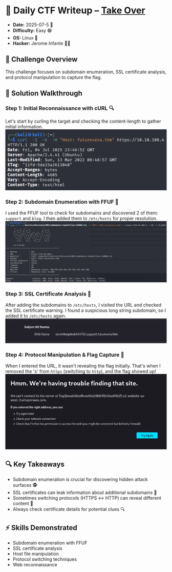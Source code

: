 # 🧾 Daily CTF Writeup – [Take Over](https://tryhackme.com/room/takeover)

- **Date:** 2025-07-5 📅
- **Difficulty:** Easy 🟢
- **OS:** Linux 🐧
- **Hacker:** Jerome Infante 👨‍💻

## 🎯 Challenge Overview

This challenge focuses on subdomain enumeration, SSL certificate analysis, and protocol manipulation to capture the flag.

## 🚀 Solution Walkthrough

### Step 1: Initial Reconnaissance with cURL 🔍

Let's start by curling the target and checking the content-length to gather initial information.
![curl result](1.png)

### Step 2: Subdomain Enumeration with FFUF 🔎

I used the FFUF tool to check for subdomains and discovered 2 of them: `support` and `blog`. I then added them to `/etc/hosts` for proper resolution.
![ffuf](2.png)

### Step 3: SSL Certificate Analysis 🔐

After adding the subdomains to `/etc/hosts`, I visited the URL and checked the SSL certificate warning. I found a suspicious long string subdomain, so I added it to `/etc/hosts` again.
![secret?](3.png)

### Step 4: Protocol Manipulation & Flag Capture 🎉

When I entered the URL, it wasn't revealing the flag initially. That's when I removed the 's' from `https` (switching to `http`), and the flag showed up!
![flag](4.png)

## 🔍 Key Takeaways

- Subdomain enumeration is crucial for discovering hidden attack surfaces 🕵️
- SSL certificates can leak information about additional subdomains 📜
- Sometimes switching protocols (HTTPS ↔ HTTP) can reveal different content 🔄
- Always check certificate details for potential clues 🔍

## ⚡ Skills Demonstrated

- Subdomain enumeration with FFUF
- SSL certificate analysis
- Host file manipulation
- Protocol switching techniques
- Web reconnaissance
